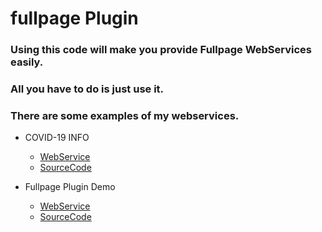 # fullpage Plugin
### Using this code will make you provide Fullpage WebServices easily.<br>
### All you have to do is just use it.<br>
### There are some examples of my webservices.<br>



* COVID-19 INFO
  - [WebService](http://jrw9215.dothome.co.kr/covid19/html/covid19.html)
  - [SourceCode](https://github.com/Blanc-et-noir/COVID-19-INFO/tree/main/covid19)

* Fullpage Plugin Demo
  - [WebService]()
  - [SourceCode]()
